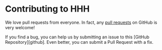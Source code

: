# Contributing to HHH

We love pull requests from everyone. 
In fact, any [pull requests](https://help.github.com/articles/using-pull-requests/) on GitHub is very welcome!


If you find a bug, you can help us by submitting an issue to this [GitHub Repository][github]. 
Even better, you can submit a Pull Request with a fix.